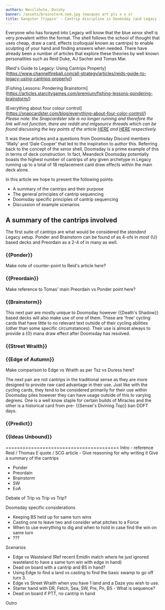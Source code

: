 ```yaml
---
authors: Nevilshute, Doishy
banner: /assets/brainstorm.nem.jpg (masques art pls x x x)
title: Gangster Trippin' - Cantrip discipline in Doomsday (and Legacy in general)
---
```


Everyone who has forayed into Legacy will know that the blue
*xerox* shell is very prevalent within the format. The shell
follows the school of thought that uses cheap, draw a card, effects
(colloquial known as cantrips) to enable sculpting of your hand
and finding answers when needed. There have already been a number
of articles that explore these theories by well known personalities
such as Reid Duke, AJ Sacher and Tomas Mar.

[Reid's Guide to Legacy: Using Cantrips Properly]
(https://www.channelfireball.com/all-strategy/articles/reids-guide-to-legacy-using-cantrips-properly/)

[Fishing Lessons: Pondering Brainstorm]
(https://articles.starcitygames.com/premium/fishing-lessons-pondering-brainstorm/)  

[Everything about four colour control]
(https://snapcardster.com/blog/everything-about-four-color-control/)
*Please note: the Snapcardster site is no longer running and 
therefore the link will not function, there are reddit and mtgsource 
threads which can be found discussing the key points of the article 
[HERE](https://www.reddit.com/r/MTGLegacy/comments/83w1ug/preordain_vs_ponder/)
and [HERE](http://www.mtgthesource.com/forums/showthread.php?32319-Ponder-vs-Preordain)
respectively.*

It was these articles and a questions from Doomsday Discord members 'Wally'
and 'Dale Cooper' that led to the inspiration to author this. Referring
back to the concept of the *xerox* shell, Doomsday is a prime example of this
in terms of deck construction. In fact, Meandeck Doomsday potentially boasts
the highest number of cantrips of any given archetype in Legacy running up to
a total of 18 replacement card draw effects within the main deck alone. 

In this article we hope to present the following points:

 - A summary of the cantrips and their purpose
 - The general principles of cantrip sequencing
 - Doomsday specific principles of cantrip sequencing
 - Discussion of example scenarios

## A summary of the cantrips involved

The first suite of cantrips are what would be considered the *standard*
Legacy setup. Ponder and Brainstorm can be found of as 4-ofs in most
{U} based decks and Preordain as a 2-4 of in many as well.

### {{Ponder}}

Make note of counter-point to Reid's article here?

### {{Preordain}}

Make reference to Tomas' main Preordain vs Ponder point here?

### {{Brainstorm}}


This next pair are mostly unique to Doomsday however {{Death's Shadow}}
based decks will also make use of one of them. These are 'free' cycling 
cards that have little to no relevant text outside of their cycling
abilities (other than some specific circumstances). Their use is almost
always to provide a {0} mana draw effect after Doomsday has resolved.

### {{Street Wraith}}

### {{Edge of Autumn}}

Make comparison to Edge vs Wraith as per Tsz vs Duress here?


The next pair are not cantrips in the traditional sense as they are more 
designed to provide raw card advantage in their use. Just like with the 
cycling cards, they tend to be considered primarily for their use within
Doomsday piles however they can have usage outside of this to varying
degrees. One is a well know staple for certain builds of Miracles and the 
other is a historical card from pre- {{Sensei's Divining Top}} ban DDFT
days. 

### {{Predict}}

### {{Ideas Unbound}}




========================================
Intro - reference Reid / Thomas E quote / SCG article
      - Give reasoning for why writing it
Give a summary of the cantrips
 - Ponder
 - Preordain
 - Brainstorm
 - SW
 - EoA




Debate of Trip vs Trip vs Trip?

Doomsday specific considerations
 - Keeping BS held up for same turn wins
 - Casting one to leave two and consider what pitches to a Force
 - When to use everything to dig and when to hold in case find the win on same turn 
 - ???

Scenarios 
- Edge vs Wasteland (Ref recent Emidln match where he just ignored wasteland to have a same turn win with edge in hand)
- Dead on board with a cantrip and BS in hand?
- Using Edge to find a land vs casting to find the basic swamp to go off turn 3.
- Edge vs Street Wraith when you have 1 land and a Daze you wish to use.
- Starter hand with DR, Fetch, Sea, SW, Pre, Pn, BS - What is sequence?
- Dead on board if PTT, no cantrip in hand

Outro
